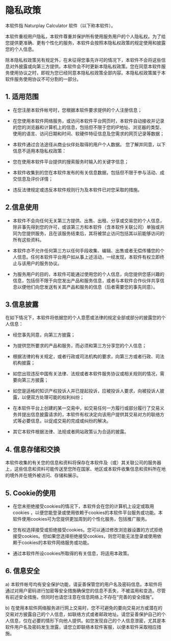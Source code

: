 # 隐私政策

本软件指 Naturplay Calculator 软件（以下称本软件）。

本软件重视用户隐私，本软件尊重并保护所有使用服务用户的个人隐私权。为了给您提供更准确、更有个性化的服务，本软件会按照本隐私权政策的规定使用和披露您的个人信息。

除本隐私权政策另有规定外，在未征得您事先许可的情况下，本软件不会将这些信息对外披露或向第三方提供。本软件会不时更新本隐私权政策。您在同意本软件服务使用协议之时，即视为您已经同意本隐私权政策全部内容。本隐私权政策属于本软件服务使用协议不可分割的一部分。

## 1. 适用范围

- 在您注册本软件帐号时，您根据本软件要求提供的个人注册信息；

- 在您使用本软件网络服务，或访问本软件平台网页时，本软件自动接收并记录的您的浏览器和计算机上的信息，包括但不限于您的IP地址、浏览器的类型、使用的语言、访问日期和时间、软硬件特征信息及您需求的网页记录等数据；

- 本软件通过合法途径从商业伙伴处取得的用户个人数据。
您了解并同意，以下信息不适用本隐私权政策：

 - 您在使用本软件平台提供的搜索服务时输入的关键字信息；

 - 本软件收集到的您在本软件发布的有关信息数据，包括但不限于参与活动、成交信息及评价详情；

 - 违反法律规定或违反本软件规则行为及本软件已对您采取的措施。

## 2.信息使用

-  本软件不会向任何无关第三方提供、出售、出租、分享或交易您的个人信息，除非事先得到您的许可，或该第三方和本软件（含本软件关联公司）单独或共同为您提供服务，且在该服务结束后，其将被禁止访问包括其以前能够访问的所有这些资料。

- 本软件亦不允许任何第三方以任何手段收集、编辑、出售或者无偿传播您的个人信息。任何本软件平台用户如从事上述活动，一经发现，本软件有权立即终止与该用户的服务协议。

- 为服务用户的目的，本软件可能通过使用您的个人信息，向您提供您感兴趣的信息，包括但不限于向您发出产品和服务信息，或者与本软件合作伙伴共享信息以便他们向您发送有关其产品和服务的信息（后者需要您的事先同意）。

## 3.信息披露

在如下情况下，本软件将依据您的个人意愿或法律的规定全部或部分的披露您的个人信息：

- 经您事先同意，向第三方披露；

- 为提供您所要求的产品和服务，而必须和第三方分享您的个人信息；

-  根据法律的有关规定，或者行政或司法机构的要求，向第三方或者行政、司法机构披露；

-  如您出现违反中国有关法律、法规或者本软件服务协议或相关规则的情况，需要向第三方披露；  

-  如您是适格的知识产权投诉人并已提起投诉，应被投诉人要求，向被投诉人披露，以便双方处理可能的权利纠纷；

-  在本软件平台上创建的某一交易中，如交易任何一方履行或部分履行了交易义务并提出信息披露请求的，本软件有权决定向该用户提供其交易对方的联络方式等必要信息，以促成交易的完成或纠纷的解决。  

-  其它本软件根据法律、法规或者网站政策认为合适的披露。 

 
## 4. 信息存储和交换  

本软件收集的有关您的信息和资料将保存在本软件及（或）其关联公司的服务器上，这些信息和资料可能传送至您所在国家、地区或本软件收集信息和资料所在地的境外并在境外被访问、存储和展示。 

## 5. Cookie的使用 

-  在您未拒绝接受cookies的情况下，本软件会在您的计算机上设定或取用cookies
，以便您能登录或使用依赖于cookies的本软件平台服务或功能。本软件使用cookies可为您提供更加周到的个性化服务，包括推广服务。  

-  您有权选择接受或拒绝接受cookies。您可以通过修改浏览器设置的方式拒绝接受cookies。但如果您选择拒绝接受cookies，则您可能无法登录或使用依赖于cookies的本软件网络服务或功能。 

-  通过本软件所设cookies所取得的有关信息，将适用本政策。  

## 6. 信息安全  

a) 本软件帐号均有安全保护功能，请妥善保管您的用户名及密码信息。本软件将通过对用户密码进行加密等安全措施确保您的信息不丢失，不被滥用和变造。尽管有前述安全措施，但同时也请您注意在信息网络上不存在“完善的安全措施”。  

b) 在使用本软件网络服务进行网上交易时，您不可避免的要向交易对方或潜在的交易对方披露自己的个人信息，如联络方式或者邮政地址。请您妥善保护自己的个人信息，仅在必要的情形下向他人提供。如您发现自己的个人信息泄密，尤其是本软件用户名及密码发生泄露，请您立即联络本软件客服，以便本软件采取相应措施。
